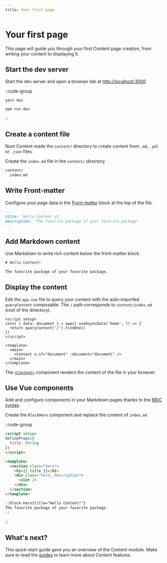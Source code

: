 ```yaml
---
title: Your first page
---
```


# Your first page

This page will guide you through your first Content page creation, from writing your content to displaying it.

## Start the dev server

Start the dev server and open a browser tab at <http://localhost:3000>

::code-group

```bash[yarn]
yarn dev
```

```bash[npm]
npm run dev
```

::

## Create a content file

Nuxt Content reads the `content/` directory to create content from `.md`, `.yml` or `.json` files.

Create the `index.md` file in the `content/` directory.

```zsh [Directory structure]
content/
  index.md
```

## Write Front-matter

Configure your page data in the [Front-matter](/guide/writing-content/front-matter) block at the top of the file.

```markdown [content/index.md]
---
title: 'Hello Content v2'
description: 'The favorite package of your favorite package'
---
```

## Add Markdown content

Use Markdown to write rich content below the front-matter block.

```markdown [content/index.md]
# Hello Content!

The favorite package of your favorite package.
```

## Display the content

Edit the `app.vue` file to query your content with the auto-imported `queryContent` composable. The `/` path corresponds to `content/index.md` (root of the directory).

```vue [app.vue]
<script setup>
const { data: document } = await useAsyncData('home', () => {
  return queryContent('/').findOne()
})
</script>

<template>
  <main>
    <Content v-if="document" :document="document" />
  </main>
</template>
```

The [`<Content>`](/api/components#content) component renders the content of the file in your browser.

## Use Vue components

Add and configure components in your Markdown pages thanks to the [MDC syntax](/guide/syntax/mdc).

Create the `BlockHero` component and replace the content of `index.md`

::code-group

  ```html [components/BlockHero.vue]
  <script setup>
  defineProps({
    title: String
  })
  </script>

  <template>
    <section class="hero">
      <h1>{{ title }}</h1>
      <div class="hero__description">
        <slot />
      </div>
    </section>
  </template>
  ```

  ```markdown [content/index.md]
  ::block-hero{title="Hello Content!"}
  The favorite package of your favorite package.
  ::
  ```

::

## What's next?

This quick-start guide gave you an overview of the Content module. Make sure to read the [guides](/guide/writing-content/content-directory) to learn more about Content features.
